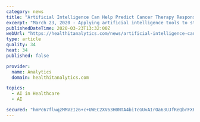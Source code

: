 ```yaml
---
category: news
title: "Artificial Intelligence Can Help Predict Cancer Therapy Response"
excerpt: "March 23, 2020 - Applying artificial intelligence tools to standard CT scans could help predict tumor response in patients with advanced non-small cell lung cancer (NSCLC), according to research published in Clinical Cancer Research. The current method for determining if a patient with NSCLC is responding to systemic therapy requires ..."
publishedDateTime: 2020-03-23T13:32:00Z
webUrl: "https://healthitanalytics.com/news/artificial-intelligence-can-help-predict-cancer-therapy-response"
type: article
quality: 34
heat: 34
published: false

provider:
  name: Analytics
  domain: healthitanalytics.com

topics:
  - AI in Healthcare
  - AI

secured: "hmPc67flwqzMMVzIz6+c+UWEC2XV63H0NTA4biTcGUvAIrOa63UJfReQbrFXPR9h2dv6fpnNp1JWD4ror7MID/e/J3f3pFpzxL2OwnvAi/Pw3lrzZviDU6OES3LI8kf4P9DkAujmAhPzV/E+wxRIeNpNNTUOrR1YmFQeT9k4r92L444Ln2NrclgkqaywPJkIhAtfjlo/ibDcSI0Ld8VZEbuMK8XW422JWzx1/vgNKPhx+DoMgJcmffcd0GomiWyrUsflS6a5pVkaj9eS1lITgjWSJJNzjROyu5NkQmwOMBhwARTjRQFqRlV8zaec3qeFWkGR7TzQTwsUAUce8tjMhVC7LuCDRAbwfKLBR+FaB7FMM5ZxxFQGoT0PaTWJoC4W6ZcQ/azJBC7O/LsLpWcIkR8xyKaM7A8BAQ0JeZaAfVkc8nDXEEC2l+xho3dqbiZGej+m8Xu8amLL2Ql1nNuGwBny6Q5h4jjYnZ1k8l+X/SM=;KWK54y5stbN8ADhCezPDaQ=="
---
```


